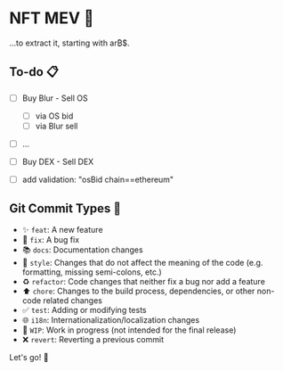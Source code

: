 # NFT MEV :robot:

...to extract it, starting with ar₿$.

## To-do :clipboard:

- [ ] Buy Blur - Sell OS
  - [ ] via OS bid
  - [ ] via Blur sell
- [ ] ...
- [ ] Buy DEX - Sell DEX

- [ ] add validation: "osBid chain==ethereum"

## Git Commit Types :construction_worker:

- :sparkles: `feat`: A new feature
- :bug: `fix`: A bug fix
- :books: `docs`: Documentation changes
- :art: `style`: Changes that do not affect the meaning of the code (e.g. formatting, missing semi-colons, etc.)
- :recycle: `refactor`: Code changes that neither fix a bug nor add a feature
- :arrow_up: `chore`: Changes to the build process, dependencies, or other non-code related changes
- :white_check_mark: `test`: Adding or modifying tests
- :globe_with_meridians: `i18n`: Internationalization/localization changes
- :construction: `WIP`: Work in progress (not intended for the final release)
- :x: `revert`: Reverting a previous commit

Let's go! :muscle: